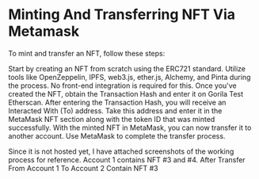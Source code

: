 # Minting And Transferring NFT Via Metamask
 
To mint and transfer an NFT, follow these steps:

Start by creating an NFT from scratch using the ERC721 standard.
Utilize tools like OpenZeppelin, IPFS, web3.js, ether.js, Alchemy, and Pinta during the process. No front-end integration is required for this.
Once you've created the NFT, obtain the Transaction Hash and enter it on Gorila Test Etherscan.
After entering the Transaction Hash, you will receive an Interacted With (To) address.
Take this address and enter it in the MetaMask NFT section along with the token ID that was minted successfully.
With the minted NFT in MetaMask, you can now transfer it to another account.
Use MetaMask to complete the transfer process.

Since it is not hosted yet, I have attached screenshots of the working process for reference.
Account 1 contains NFT #3 and #4.
After Transfer From Account 1 To Account 2 Contain NFT #3

